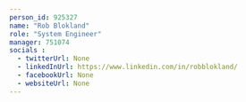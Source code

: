 ```yaml
---
person_id: 925327
name: "Rob Blokland"
role: "System Engineer"
manager: 751074
socials :
  - twitterUrl: None
  - linkedInUrl: https://www.linkedin.com/in/robblokland/
  - facebookUrl: None
  - websiteUrl: None
---
```


